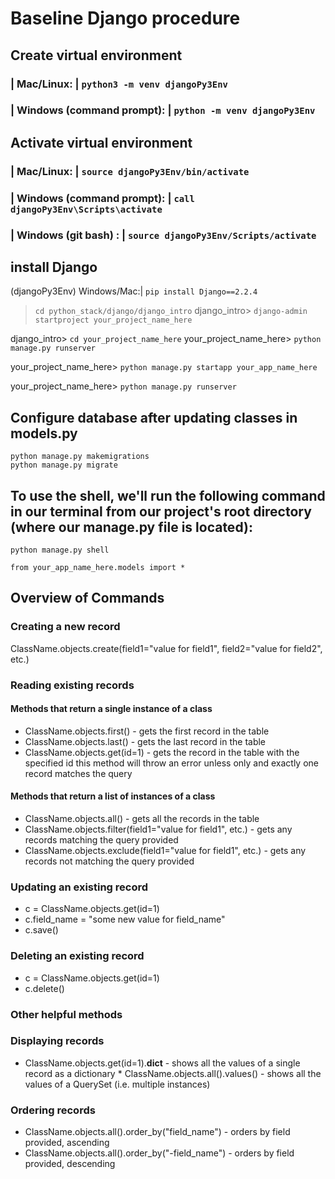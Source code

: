 # Baseline Django procedure

## Create virtual environment

### | Mac/Linux: | `python3 -m venv djangoPy3Env`

### | Windows (command prompt): | `python -m venv djangoPy3Env`

## Activate virtual environment

### | Mac/Linux: | `source djangoPy3Env/bin/activate`

### | Windows (command prompt): | `call djangoPy3Env\Scripts\activate`

### | Windows (git bash) : | `source djangoPy3Env/Scripts/activate`

## install Django

(djangoPy3Env) Windows/Mac:| `pip install Django==2.2.4`

 <!-- 1. With our Django virtual environment activated, create a new Django project. First navigate to where you want the project to be saved (for these first few assignments, that will be the python_stack/django/django_intro folder). Then run this command, specifying a project name of our choosing: -->

> `cd python_stack/django/django_intro`
> django_intro> `django-admin startproject your_project_name_here`

<!-- Navigate into the folder that was just created. A new Django project has just been created--let's run it! -->

django_intro> `cd your_project_name_here`
your_project_name_here> `python manage.py runserver`

<!-- 2. For every app we want to add to our project, we'll do the following: -->

your_project_name_here> `python manage.py startapp your_app_name_here`

<!-- The apps in a project CANNOT have the same name as the project. -->

<!-- 3. Let's run our app again and check it out at localhost:8000/. Whew. We've done it! -->

your_project_name_here> `python manage.py runserver`

## Configure database after updating classes in models.py

`python manage.py makemigrations`  
`python manage.py migrate`

## To use the shell, we'll run the following command in our terminal from our project's root directory (where our manage.py file is located):

`python manage.py shell`

<!-- Once we're in the shell, we can access all of our functions and classes in our files. To do so, we just need to specify which modules (files) we need. Since we are interested specifically in working with our models, let's import them: -->

`from your_app_name_here.models import *`

## Overview of Commands

### Creating a new record

ClassName.objects.create(field1="value for field1", field2="value for field2", etc.)

### Reading existing records

#### Methods that return a single instance of a class

-   ClassName.objects.first() - gets the first record in the table
-   ClassName.objects.last() - gets the last record in the table
-   ClassName.objects.get(id=1) - gets the record in the table with the specified id
    this method will throw an error unless only and exactly one record matches the query

#### Methods that return a list of instances of a class

-   ClassName.objects.all() - gets all the records in the table
-   ClassName.objects.filter(field1="value for field1", etc.) - gets any records matching the query provided
-   ClassName.objects.exclude(field1="value for field1", etc.) - gets any records not matching the query provided

### Updating an existing record

-   c = ClassName.objects.get(id=1)
-   c.field_name = "some new value for field_name"
-   c.save()

### Deleting an existing record

-   c = ClassName.objects.get(id=1)
-   c.delete()

### Other helpful methods

### Displaying records

-   ClassName.objects.get(id=1).**dict** - shows all the values of a single record as a dictionary \* ClassName.objects.all().values() - shows all the values of a QuerySet (i.e. multiple instances)

### Ordering records

-   ClassName.objects.all().order_by("field_name") - orders by field provided, ascending
-   ClassName.objects.all().order_by("-field_name") - orders by field provided, descending
